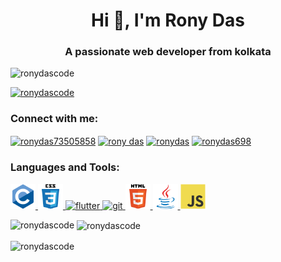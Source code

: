 <h1 align="center">Hi 👋, I'm Rony Das</h1>
<h3 align="center">A passionate web developer from kolkata</h3>

<p align="left"> <img src="https://komarev.com/ghpvc/?username=ronydascode&label=Profile%20views&color=0e75b6&style=flat" alt="ronydascode" /> </p>

<p align="left"> <a href="https://github.com/ryo-ma/github-profile-trophy"><img src="https://github-profile-trophy.vercel.app/?username=ronydascode" alt="ronydascode" /></a> </p>

<h3 align="left">Connect with me:</h3>
<p align="left">
<a href="https://twitter.com/ronydas73505858" target="blank"><img align="center" src="https://raw.githubusercontent.com/rahuldkjain/github-profile-readme-generator/master/src/images/icons/Social/twitter.svg" alt="ronydas73505858" height="30" width="40" /></a>
<a href="https://linkedin.com/in/rony das" target="blank"><img align="center" src="https://raw.githubusercontent.com/rahuldkjain/github-profile-readme-generator/master/src/images/icons/Social/linked-in-alt.svg" alt="rony das" height="30" width="40" /></a>
<a href="https://fb.com/ronydas" target="blank"><img align="center" src="https://raw.githubusercontent.com/rahuldkjain/github-profile-readme-generator/master/src/images/icons/Social/facebook.svg" alt="ronydas" height="30" width="40" /></a>
<a href="https://instagram.com/ronydas698" target="blank"><img align="center" src="https://raw.githubusercontent.com/rahuldkjain/github-profile-readme-generator/master/src/images/icons/Social/instagram.svg" alt="ronydas698" height="30" width="40" /></a>
</p>

<h3 align="left">Languages and Tools:</h3>
<p align="left"> <a href="https://www.cprogramming.com/" target="_blank" rel="noreferrer"> <img src="https://raw.githubusercontent.com/devicons/devicon/master/icons/c/c-original.svg" alt="c" width="40" height="40"/> </a> <a href="https://www.w3schools.com/css/" target="_blank" rel="noreferrer"> <img src="https://raw.githubusercontent.com/devicons/devicon/master/icons/css3/css3-original-wordmark.svg" alt="css3" width="40" height="40"/> </a> <a href="https://flutter.dev" target="_blank" rel="noreferrer"> <img src="https://www.vectorlogo.zone/logos/flutterio/flutterio-icon.svg" alt="flutter" width="40" height="40"/> </a> <a href="https://git-scm.com/" target="_blank" rel="noreferrer"> <img src="https://www.vectorlogo.zone/logos/git-scm/git-scm-icon.svg" alt="git" width="40" height="40"/> </a> <a href="https://www.w3.org/html/" target="_blank" rel="noreferrer"> <img src="https://raw.githubusercontent.com/devicons/devicon/master/icons/html5/html5-original-wordmark.svg" alt="html5" width="40" height="40"/> </a> <a href="https://www.java.com" target="_blank" rel="noreferrer"> <img src="https://raw.githubusercontent.com/devicons/devicon/master/icons/java/java-original.svg" alt="java" width="40" height="40"/> </a> <a href="https://developer.mozilla.org/en-US/docs/Web/JavaScript" target="_blank" rel="noreferrer"> <img src="https://raw.githubusercontent.com/devicons/devicon/master/icons/javascript/javascript-original.svg" alt="javascript" width="40" height="40"/> </a> </p>

<p><img align="left" src="https://github-readme-stats.vercel.app/api/top-langs?username=ronydascode&show_icons=true&locale=en&layout=compact" alt="ronydascode" /></p>

<p>&nbsp;<img align="center" src="https://github-readme-stats.vercel.app/api?username=ronydascode&show_icons=true&locale=en" alt="ronydascode" /></p>

<p><img align="center" src="https://github-readme-streak-stats.herokuapp.com/?user=ronydascode&" alt="ronydascode" /></p>
